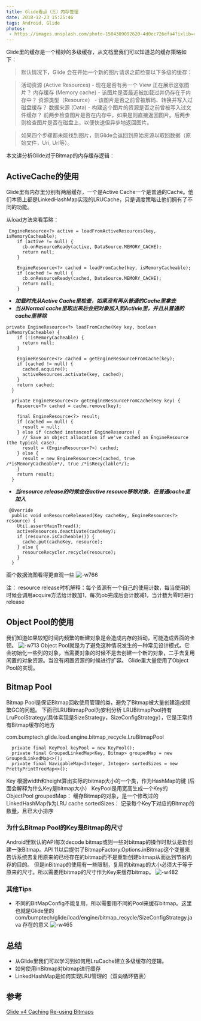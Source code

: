 ```yaml
---
title: Glide看点（三）内存管理
date: 2018-12-23 15:25:46
tags: Android, Glide
photos:
 - https://images.unsplash.com/photo-1504309092620-4d0ec726efa4?ixlib=rb-1.2.1&ixid=eyJhcHBfaWQiOjEyMDd9&auto=format&fit=crop&w=1500&q=80
---
```


Glide里的缓存是一个精妙的多级缓存，从文档里我们可以知道总的缓存策略如下：
> 默认情况下，Glide 会在开始一个新的图片请求之前检查以下多级的缓存：

> 活动资源 (Active Resources) - 现在是否有另一个 View 正在展示这张图片？
> 内存缓存 (Memory cache) - 该图片是否最近被加载过并仍存在于内存中？
> 资源类型（Resource） - 该图片是否之前曾被解码、转换并写入过磁盘缓存？
> 数据来源 (Data) - 构建这个图片的资源是否之前曾被写入过文件缓存？
> 前两步检查图片是否在内存中，如果是则直接返回图片。后两步则检查图片是否在磁盘上，以便快速但异步地返回图片。

> 如果四个步骤都未能找到图片，则Glide会返回到原始资源以取回数据（原始文件，Uri, Url等）。

本文讲分析Glide对于Bitmap的内存缓存逻辑：
## ActiveCache的使用
Glide里有内存里分别有两层缓存，一个是Active Cache一个是普通的Cache。他们本质上都是LinkedHashMap实现的LRUCache，只是调度策略让他们拥有了不同的功能。

从load方法来看策略：

```
 EngineResource<?> active = loadFromActiveResources(key, isMemoryCacheable);
    if (active != null) {
      cb.onResourceReady(active, DataSource.MEMORY_CACHE);
      return null;
    }

    EngineResource<?> cached = loadFromCache(key, isMemoryCacheable);
    if (cached != null) {
      cb.onResourceReady(cached, DataSource.MEMORY_CACHE);
      return null;
    }
```
* ***加载时先从Active Cache里检查，如果没有再从普通的Cache里拿去***
* ***当从Normal cache里取出来后会把对象加入到Activie里，并且从普通的cache里移除***

```
private EngineResource<?> loadFromCache(Key key, boolean isMemoryCacheable) {
    if (!isMemoryCacheable) {
      return null;
    }

    EngineResource<?> cached = getEngineResourceFromCache(key);
    if (cached != null) {
      cached.acquire();
      activeResources.activate(key, cached);
    }
    return cached;
  }  
```

```
  private EngineResource<?> getEngineResourceFromCache(Key key) {
    Resource<?> cached = cache.remove(key);

    final EngineResource<?> result;
    if (cached == null) {
      result = null;
    } else if (cached instanceof EngineResource) {
      // Save an object allocation if we've cached an EngineResource (the typical case).
      result = (EngineResource<?>) cached;
    } else {
      result = new EngineResource<>(cached, true /*isMemoryCacheable*/, true /*isRecyclable*/);
    }
    return result;
  }

```
* ***当resource release的时候会在active resouce移除对象，在普通cache里加入***

```
 @Override
  public void onResourceReleased(Key cacheKey, EngineResource<?> resource) {
    Util.assertMainThread();
    activeResources.deactivate(cacheKey);
    if (resource.isCacheable()) {
      cache.put(cacheKey, resource);
    } else {
      resourceRecycler.recycle(resource);
    }
  }

```
画个数据流图看得更直观一些
 ![-w766](https://lh3.googleusercontent.com/-MCF0Iy8U4zU/XB85_HGpyvI/AAAAAAAAXxE/Tm6vWU2dGUo9-cei08I3_CStVVaBxJrUwCHMYCw/I/15455419708995.jpg)

 
注： resource release时机解释：每个资源有一个自己的使用计数，每当使用的时候会调用acquire方法给计数加1，每次job完成后会计数减1，当计数为零时进行release

## Object Pool的使用
我们知道如果较短时间内频繁的新建对象是会造成内存的抖动，可能造成界面的卡顿。
  ![-w713](https://lh3.googleusercontent.com/-adg_-2ZY2s0/XB85_RujvbI/AAAAAAAAXxI/9YJPvcJ_fFApFxDpGBaDUvxKd5ho2zjdwCHMYCw/I/15455434429422.jpg)
Object Pool就是为了避免这种情况发生的一种常见设计模式。它会初始化一些列的对象，当需要对象的时候不是去创建一个新的对象，二手去复用闲置的对象资源。当没有闲置资源的时候进行扩容。
Glide里大量使用了Object Pool的实现。

## Bitmap Pool
Bitmap Pool是保证Bitmap回收使用管理的类，避免了Bitmap被大量创建造成频繁GC的问题。
下面已LRUBitmapPool为安利分析
LRUBitmapPool持有LruPoolStrategy(具体实现是SizeStrategy，SizeConfigStrategy），它是正常持有Bitmap缓存的地方

com.bumptech.glide.load.engine.bitmap_recycle.LruBitmapPool
```
  private final KeyPool keyPool = new KeyPool();
  private final GroupedLinkedMap<Key, Bitmap> groupedMap = new GroupedLinkedMap<>();
  private final NavigableMap<Integer, Integer> sortedSizes = new PrettyPrintTreeMap<>();
```
Key 根据width和height算出实际的bitmap大小的一个类，作为HashMap的键 (后面会解释为什么Key是bitmap大小）
KeyPool是用宽高生成一个Key的ObjectPool
groupedMap： 缓存Bitmap的对象，是一个修改过的LinkedHashMap作为LRU cache
sortedSizes： 记录每个Key下对应的Bitmap的数量，且已大小排序

### 为什么Bitmap Pool的Key是Bitmap的尺寸
Android里默认的API每次decode bitmap或则一些对bitmap的操作时默认是新创建一张Bitmap。API 11以后提供了BitmapFactory.Options.inBitmap这个变量来告诉系统去复用原来的已经存在的bitmap而不是重新创建bitmap从而达到节省内存的目的。
但是inBitmap的使用有一些限制，复用的bitmap的大小必须大于等于原来的尺寸。所以需要用bitmap的尺寸作为Key来缓存bitmap。
![-w482](https://lh3.googleusercontent.com/-BzN1rbQoWRY/XB85_2BlPnI/AAAAAAAAXxM/5HwR9_Cl_IkAmSk5ccAr5iQT_7gw67uzQCHMYCw/I/15455438718436.jpg)
### 其他Tips
* 不同的BitMapConfig不能复用，所以需要用不同的Pool来缓存bitmap。这里也就是Glide里的
com/bumptech/glide/load/engine/bitmap_recycle/SizeConfigStrategy.java 存在的意义
![-w465](https://lh3.googleusercontent.com/-rwxU4r4ksws/XB86AXKLzwI/AAAAAAAAXxQ/5mBtmKvaG_MN2ok2MOxtzt97dj3cweDnwCHMYCw/I/15455439182865.jpg)

## 总结
* 从Glide里我们可以学习到如何用LruCache建立多级缓存的逻辑。
* 如何使用inBitmap对bitmap进行缓存
* LinkedHashMap是如何实现LRU管理的（双向循环链表）
## 参考
[Glide v4 Caching](https://muyangmin.github.io/glide-docs-cn/doc/caching.html)
[Re-using Bitmaps](https://www.youtube.com/watch?v=_ioFW3cyRV0)

